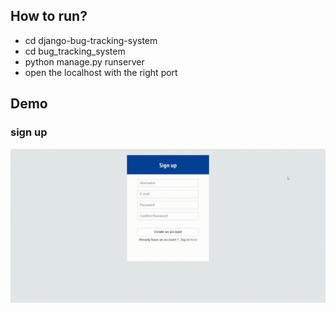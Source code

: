 
## How to run?
- cd django-bug-tracking-system
- cd bug_tracking_system
- python manage.py runserver
- open the localhost with the right port


## Demo


### sign up

![](https://github.com/stableAhmad/django-bug-tracking-software/blob/master/demo/signGif.gif)


